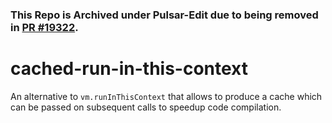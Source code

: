 ### This Repo is Archived under Pulsar-Edit due to being removed in [PR #19322](https://github.com/atom/atom/pull/19322).
# cached-run-in-this-context

An alternative to `vm.runInThisContext` that allows to produce a cache which can be passed on subsequent calls to speedup code compilation.
